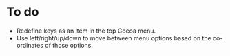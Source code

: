 To do
=====

 * Redefine keys as an item in the top Cocoa menu.
 * Use left/right/up/down to move between menu options based on the co-ordinates
   of those options.